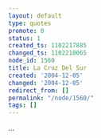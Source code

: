 ```yaml
---
layout: default
type: quotes
promote: 0
status: 1
created_ts: 1102217885
changed_ts: 1102218065
node_id: 1560
title: La Cruz Del Sur
created: '2004-12-05'
changed: '2004-12-05'
redirect_from: []
permalink: "/node/1560/"
tags: []
---
```

...
